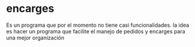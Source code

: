 # encarges
Es un programa que por el momento no tiene casi funcionalidades.
la idea es hacer un programa que facilite el manejo de pedidos y encarges para 
una mejor organización
